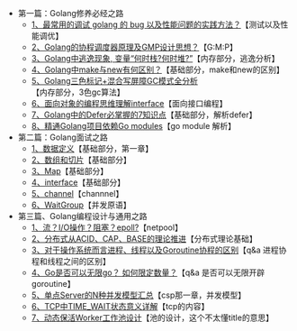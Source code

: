 

- 第一篇：Golang修养必经之路
    * [1、最常用的调试 golang 的 bug 以及性能问题的实践方法？](1、最常用的调试golang的bug以及性能问题的实践方法？.md)【测试以及性能调优】
    * [2、Golang的协程调度器原理及GMP设计思想？](2、Golang的协程调度器原理及GMP设计思想？.md)【G:M:P】
    * [3、Golang中逃逸现象, 变量“何时栈?何时堆?”](3、Golang中逃逸现象,变量“何时栈何时堆”.md)【内存部分，逃逸分析】
    * [4、Golang中make与new有何区别？](4、Golang中make与new有何区别？.md)【基础部分，make和new的区别】
    * [5、Golang三色标记+混合写屏障GC模式全分析](5、Golang三色标记+混合写屏障GC模式全分析.md)【内存部分，3色gc算法】
    * [6、面向对象的编程思维理解interface](6、面向对象的编程思维理解interface.md)【面向接口编程】
    * [7、Golang中的Defer必掌握的7知识点](7、Golang中的Defer必掌握的7知识点.md)【基础部分，解析defer】
    * [8、精通Golang项目依赖Go modules](8、精通Golang项目依赖Gomodules.md)【go module 解析】
- 第二篇：Golang面试之路
    * [1、数据定义](1、数据定义.md)【基础部分，第一章】
    * [2、数组和切片](2、数组和切片.md)【基础部分】
    * [3、Map](3、Map.md)【基础部分】
    * [4、interface](4、interface.md)【基础部分】
    * [5、channel](5、channel.md)【channnel】
    * [6、WaitGroup](6、WaitGroup.md)【并发原语】
- 第三篇、Golang编程设计与通用之路
    * [1、流？I/O操作？阻塞？epoll?](1、流？I-O操作？阻塞？epoll.md)【netpool】
    * [2、分布式从ACID、CAP、BASE的理论推进](2、分布式从ACID、CAP、BASE的理论推进.md)【分布式理论基础】
    * [3、对于操作系统而言进程、线程以及Goroutine协程的区别](3、对于操作系统而言进程、线程以及Goroutine协程的区别.md)【q&a 进程协程和线程之间的区别】
    * [4、Go是否可以无限go？ 如何限定数量？](4、Go是否可以无限go？如何限定数量？.md)【q&a 是否可以无限开辟goroutine】
    * [5、单点Server的N种并发模型汇总](5、单点Server的N种并发模型汇总.md)【csp那一章，并发模型】
    * [6、TCP中TIME_WAIT状态意义详解](6、TCP中TIME_WAIT状态意义详解.md)【tcp的内容】
    * [7、动态保活Worker工作池设计](7、一种实时动态保活的Worker工作池设计机制.md)【池的设计，这个不太懂title的意思】
